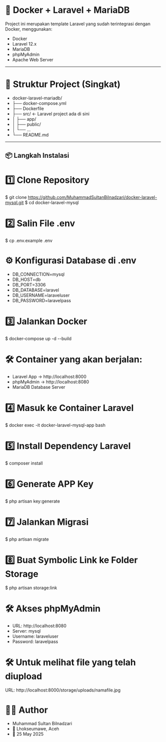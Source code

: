 # 🚀 Docker + Laravel + MariaDB

Project ini merupakan template Laravel yang sudah terintegrasi dengan Docker, menggunakan:
- Docker
- Laravel 12.x
- MariaDB
- phpMyAdmin
- Apache Web Server

---

# 📂 Struktur Project (Singkat)
- docker-laravel-mariadb/
- ├── docker-compose.yml
- ├── Dockerfile
- ├── src/                  ← Laravel project ada di sini
- │   ├── app/
- │   ├── public/
- │   └── ...
- └── README.md

---

## 📦 Langkah Instalasi

# 1️⃣ Clone Repository
$ git clone https://github.com/MuhammadSultanBilnadzari/docker-laravel-mysql.git
$ cd docker-laravel-mysql

# 2️⃣ Salin File .env
$ cp .env.example .env

# ⚙️ Konfigurasi Database di .env
- DB_CONNECTION=mysql
- DB_HOST=db
- DB_PORT=3306
- DB_DATABASE=laravel
- DB_USERNAME=laraveluser
- DB_PASSWORD=laravelpass

# 3️⃣ Jalankan Docker
$ docker-compose up -d --build

# 🛠 Container yang akan berjalan:
- Laravel App → http://localhost:8000
- phpMyAdmin → http://localhost:8080
- MariaDB Database Server

# 4️⃣ Masuk ke Container Laravel
$ docker exec -it docker-laravel-mysql-app bash

# 5️⃣ Install Dependency Laravel
$ composer install

# 6️⃣ Generate APP Key
$ php artisan key:generate

# 7️⃣ Jalankan Migrasi
$ php artisan migrate

# 8️⃣ Buat Symbolic Link ke Folder Storage
$ php artisan storage:link

# 🛠 Akses phpMyAdmin
- URL: http://localhost:8080
- Server: mysql
- Username: laraveluser
- Password: laravelpass

# 🛠 Untuk melihat file yang telah diupload
URL: http://localhost:8000/storage/uploads/namafile.jpg


# 🧑‍💻 Author
- Muhammad Sultan Bilnadzari
- 📍 Lhokseumawe, Aceh
- 📅 25 May 2025

